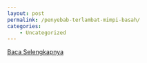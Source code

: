 ```yaml
---
layout: post
permalink: /penyebab-terlambat-mimpi-basah/
categories:
    - Uncategorized
---
```


[Baca Selengkapnya](/05)